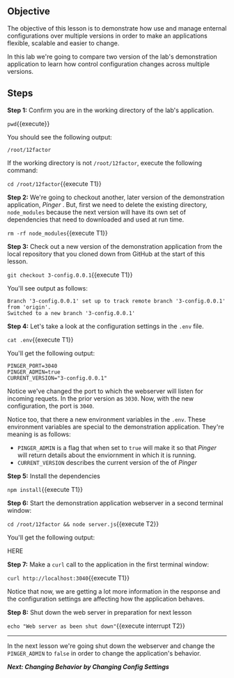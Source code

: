 ## Objective
The objective of this lesson is to demonstrate how use and manage enternal configurations over multiple versions in order to make an applications flexible, scalable and easier to change.

In this lab we're going to compare two version of the lab's demonstration application to learn how control configuration changes across multiple versions.


## Steps

**Step 1:** Confirm you are in the working directory of the lab's application.

`pwd`{{execute}}

You should see the following output:

`/root/12factor`

If the working directory is not `/root/12factor`, execute the following command:

`cd /root/12factor`{{execute T1}}

**Step 2:** We're going to checkout another, later version of the demonstration application, *Pinger* . But, first we need to delete the existing directory, `node_modules` because the next version will have its own set of dependencies that need to downloaded and used at run time.

`rm -rf node_modules`{{execute T1}}

**Step 3:** Check out a new version of the demonstration application from the local repository that you cloned down from GitHub at the start of this lesson.

`git checkout 3-config.0.0.1`{{execute T1}}

You'll see output as follows:

```
Branch '3-config.0.0.1' set up to track remote branch '3-config.0.0.1' from 'origin'.
Switched to a new branch '3-config.0.0.1'
```

**Step 4:** Let's take a look at the configuration settings in the `.env` file.

`cat .env`{{execute T1}}

You'll get the following output:

```
PINGER_PORT=3040
PINGER_ADMIN=true
CURRENT_VERSION="3-config.0.0.1"
```

Notice we've changed the port to which the webserver will listen for incoming requets. In the prior version as `3030`. Now, with the new configuration, the port is `3040`.

Notice too, that there a new environment variables in the `.env`. These environment variables are special to the demonstration application. They're meaning is as follows:

* `PINGER_ADMIN` is a flag that when set to `true` will make it so that *Pinger* will return details about the enviornment in which it is running.
* `CURRENT_VERSION` describes the current version of the of *Pinger*

**Step 5:** Install the dependencies

`npm install`{{execute T1}}

**Step 6:** Start the demonstration application webserver in a second terminal window:

`cd /root/12factor && node server.js`{{execute T2}}

You'll get the following output:

HERE

**Step 7:** Make a `curl` call to the application in the first terminal window:

`curl http://localhost:3040`{{execute T1}}


Notice that now, we are getting a lot more information in the response and the configuration settings are affecting how the application behaves.

**Step 8:** Shut down the web server in preparation for next lesson

`echo "Web server as been shut down"`{{execute interrupt T2}}

---

In the next lesson we're going shut down the webserver and change the `PINGER_ADMIN` to `false` in order to change the application's behavior.

***Next: Changing Behavior by Changing Config Settings***


